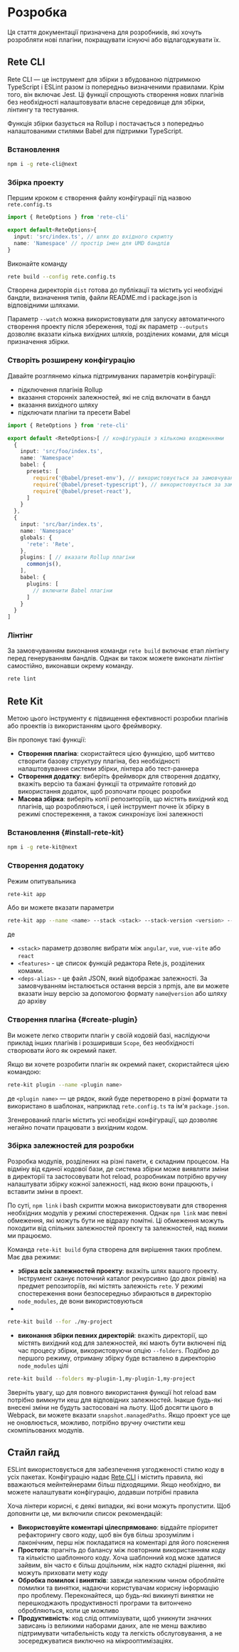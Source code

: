 # Розробка

Ця стаття документації призначена для розробників, які хочуть розробляти нові плагіни, покращувати існуючі або відлагоджувати їх.

## Rete CLI

Rete CLI — це інструмент для збірки з вбудованою підтримкою TypeScript і ESLint разом із попередньо визначеними правилами. Крім того, він включає Jest. Ці функції спрощують створення нових плагінів без необхідності налаштовувати власне середовище для збірки, лінтингу та тестування.

Функція збірки базується на Rollup і постачається з попередньо налаштованими стилями Babel для підтримки TypeScript.

### Встановлення

```bash
npm i -g rete-cli@next
```

### Збірка проекту

Першим кроком є створення файлу конфігурації під назвою `rete.config.ts`

```ts
import { ReteOptions } from 'rete-cli'

export default<ReteOptions>{
  input: 'src/index.ts', // шлях до вхідного скрипту
  name: 'Namespace' // простір імен для UMD бандлів
}
```

Виконайте команду

```bash
rete build --config rete.config.ts
```

Створена директорія `dist` готова до публікації та містить усі необхідні бандли, визначення типів, файли README.md і package.json із відповідними шляхами.

Параметр `--watch` можна використовувати для запуску автоматичного створення проекту після збереження, тоді як параметр `--outputs` дозволяє вказати кілька вихідних шляхів, розділених комами, для місця призначення збірки.

### Створіть розширену конфігурацію

Давайте розглянемо кілька підтримуваних параметрів конфігурації:

- підключення плагінів Rollup
- вказання сторонніх залежностей, які не слід включати в бандл
- вказання вихідного шляху
- підключати плагіни та пресети Babel

```ts
import { ReteOptions } from 'rete-cli'

export default <ReteOptions>[ // конфігурація з кількома входженнями
  {
    input: 'src/foo/index.ts',
    name: 'Namespace'
    babel: {
      presets: [
        require('@babel/preset-env'), // використовується за замовчуванням, але має бути оголошено, коли ви вказуєте 'presets'
        require('@babel/preset-typescript'), // використовується за замовчуванням
        require('@babel/preset-react'),
      ]
    }
  },
  {
    input: 'src/bar/index.ts',
    name: 'Namespace'
    globals: {
      'rete': 'Rete',
    },
    plugins: [ // вказати Rollup плагіни
      commonjs(),
    ],
    babel: {
      plugins: [
        // включити Babel плагіни
      ]
    }
  }
]
```

### Лінтінг

За замовчуванням виконання команди `rete build` включає етап лінтінгу перед генеруванням бандлів. Однак ви також можете виконати лінтінг самостійно, виконавши окрему команду.

```bash
rete lint
```

## Rete Kit

Метою цього інструменту є підвищення ефективності розробки плагінів або проектів із використанням цього фреймворку.

Він пропонує такі функції:

- **Створення плагіна**: скористайтеся цією функцією, щоб миттєво створити базову структуру плагіна, без необхідності налаштовування системи збірки, лінтера або тест-раннера
- **Створення додатку**: виберіть фреймворк для створення додатку, вкажіть версію та бажані функції та отримайте готовий до використання додаток, щоб розпочати процес розробки
- **Масова збірка**: виберіть копії репозиторіїв, що містять вихідний код плагінів, що розробляються, і цей інструмент почне їх збірку в режимі спостереження, а також синхронізує їхні залежності

### Встановлення {#install-rete-kit}

```bash
npm i -g rete-kit@next
```

### Створення додатоку

Режим опитувальника

```bash
rete-kit app
```

Або ви можете вказати параметри

```bash
rete-kit app --name <name> --stack <stack> --stack-version <version> --features <features> --deps-alias <deps-alias>
```

де
- `<stack>` параметр дозволяє вибрати між `angular`, `vue`, `vue-vite` або `react`
- `<features>` - це список функцій редактора Rete.js, розділених комами.
- `<deps-alias>` - це файл JSON, який відображає залежності. За замовчуванням інсталюється остання версія з npmjs, але ви можете вказати іншу версію за допомогою формату `name@version` або шляху до архіву

### Створення плагіна {#create-plugin}

Ви можете легко створити плагін у своїй кодовій базі, наслідуючи приклад інших плагінів і розширивши `Scope`, без необхідності створювати його як окремий пакет.

Якщо ви хочете розробити плагін як окремий пакет, скористайтеся цією командою:

```bash
rete-kit plugin --name <plugin name>
```

де `<plugin name>` — це рядок, який буде перетворено в різні формати та використано в шаблонах, наприклад `rete.config.ts` та ім'я `package.json`.

Згенерований плагін містить усі необхідні конфігурації, що дозволяє негайно почати працювати з вихідним кодом.

### Збірка залежностей для розробки

Розробка модулів, розділених на різні пакети, є складним процесом. На відміну від єдиної кодової бази, де система збірки може виявляти зміни в директорії та застосовувати hot reload, розробникам потрібно вручну налаштувати збірку кожної залежності, над якою вони працюють, і вставити зміни в проект.

По суті, `npm link` і bash скрипти можна використовувати для створення необхідних модулів у режимі спостереження. Однак `npm link` має певні обмеження, які можуть бути не відразу помітні. Ці обмеження можуть походити від спільних залежностей проекту та залежностей, над якими ми працюємо.

Команда `rete-kit build` була створена для вирішення таких проблем. Має два режими:

- **збірка всіх залежностей проекту**: вкажіть шлях вашого проекту. Інструмент сканує поточний каталог рекурсивно (до двох рівнів) на предмет репозиторіїв, які містять залежність `rete`. У режимі спостереження вони безпосередньо збираються в директорію `node_modules`, де вони використовуються
-
```bash
rete-kit build --for ./my-project
```

- **виконання збірки певних директорій**: вкажіть директорії, що містять вихідний код для залежностей, які мають бути включені під час процесу збірки, використовуючи опцію `--folders`. Подібно до першого режиму, отриману збірку буде вставлено в директорію `node_modules` цілі

```bash
rete-kit build --folders my-plugin-1,my-plugin-1,my-project
```

Зверніть увагу, що для повного використання функції hot reload вам потрібно вимкнути кеш для відповідних залежностей. Інакше будь-які внесені зміни не будуть застосовані на льоту. Щоб досягти цього в Webpack, ви можете вказати `snapshot.managedPaths`. Якщо проект усе ще не оновлюється, можливо, потрібно вручну очистити кеш скомпільованих модулів.

## Стайл гайд

ESLint використовується для забезпечення узгодженості стилю коду в усіх пакетах. Конфігурацію надає [Rete CLI](#rete-cli) і містить правила, які вважаються мейнтейнерами більш підходящими. Якщо необхідно, ви можете налаштувати конфігурацію, додавши потрібні правила

Хоча лінтери корисні, є деякі випадки, які вони можуть пропустити. Щоб доповнити це, ми включили список рекомендацій:

- **Використовуйте коментарі цілеспрямовано**: віддайте пріоритет рефакторингу свого коду, щоб він був більш зрозумілим і лаконічним, перш ніж покладатися на коментарі для його пояснення
- **Простота**: прагніть до балансу між повторним використанням коду та кількістю шаблонного коду. Хоча шаблонний код може здатися зайвим, він часто є більш доцільним, ніж надто складні рішення, які можуть приховати мету коду
- **Обробка помилок і винятків**: завжди належним чином обробляйте помилки та винятки, надаючи користувачам корисну інформацію про проблему. Переконайтеся, що будь-які викинуті винятки не перешкоджають продуктивності програми та витончено обробляються, коли це можливо
- **Продуктивність**: код слід оптимізувати, щоб уникнути значних зависань із великими наборами даних, але не менш важливо підтримувати читабельність коду та легкість обслуговування, а не зосереджуватися виключно на мікрооптимізаціях.
